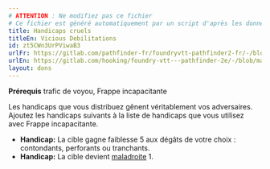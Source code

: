 ```yaml
---
# ATTENTION : Ne modifiez pas ce fichier
# Ce fichier est généré automatiquement par un script d'après les données du module Foundry VTT officiel et de sa traduction
title: Handicaps cruels
titleEn: Vicious Debilitations
id: zt5CWn3UrPViwaB3
urlFr: https://gitlab.com/pathfinder-fr/foundryvtt-pathfinder2-fr/-/blob/master/data/feats/zt5CWn3UrPViwaB3.htm
urlEn: https://gitlab.com/hooking/foundry-vtt---pathfinder-2e/-/blob/master/packs/data/feats.db/vicious-debilitations.json
layout: dons
---
```

**Prérequis** trafic de voyou, Frappe incapacitante

Les handicaps que vous distribuez gênent véritablement vos adversaires. Ajoutez les handicaps suivants à la liste de handicaps que vous utilisez avec Frappe incapacitante.

- **Handicap:** La cible gagne faiblesse 5 aux dégâts de votre choix : contondants, perforants ou tranchants.
- **Handicap:** La cible devient [maladroite](../conditions/maladroit.html) 1.
